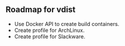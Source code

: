 ## Roadmap for vdist
- Use Docker API to create build containers.
- Create profile for ArchLinux.
- Create profile for Slackware.